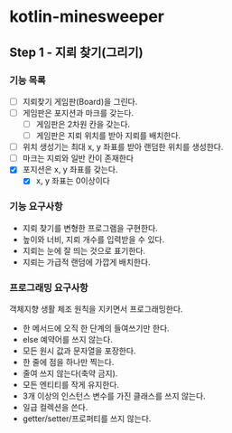 # kotlin-minesweeper

## Step 1 - 지뢰 찾기(그리기)

### 기능 목록

- [ ] 지뢰찾기 게임판(Board)을 그린다.
- [ ] 게임판은 포지션과 마크를 갖는다.
    - [ ] 게임판은 2차원 칸을 갖는다.
    - [ ] 게임판은 지뢰 위치를 받아 지뢰를 배치한다.
- [ ] 위치 생성기는 최대 x, y 좌표를 받아 랜덤한 위치를 생성한다.
- [ ] 마크는 지뢰와 일반 칸이 존재한다
- [X] 포지션은 x, y 좌표를 갖는다.
    - [X] x, y 좌표는 0이상이다

### 기능 요구사항

- 지뢰 찾기를 변형한 프로그램을 구현한다.
- 높이와 너비, 지뢰 개수를 입력받을 수 있다.
- 지뢰는 눈에 잘 띄는 것으로 표기한다.
- 지뢰는 가급적 랜덤에 가깝게 배치한다.

### 프로그래밍 요구사항

객체지향 생활 체조 원칙을 지키면서 프로그래밍한다.

- 한 메서드에 오직 한 단계의 들여쓰기만 한다.
- else 예약어를 쓰지 않는다.
- 모든 원시 값과 문자열을 포장한다.
- 한 줄에 점을 하나만 찍는다.
- 줄여 쓰지 않는다(축약 금지).
- 모든 엔티티를 작게 유지한다.
- 3개 이상의 인스턴스 변수를 가진 클래스를 쓰지 않는다.
- 일급 컬렉션을 쓴다.
- getter/setter/프로퍼티를 쓰지 않는다.
